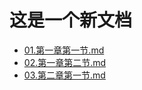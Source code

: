 # 这是一个新文档

- [01.第一章第一节.md](Chatper1/2017070401.md)
- [02.第一章第二节.md](Chatper1/2017070402.md)
- [03.第二章第一节.md](Chatper1/2017070403.md)


